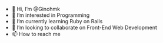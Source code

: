 - 👋 Hi, I’m @Ginohmk
- 👀 I’m interested in Programming
- 🌱 I’m currently learning Ruby on Rails
- 💞️ I’m looking to collaborate on Front-End Web Development 
- 📫 How to reach me 

<!---
Ginohmk/Ginohmk is a ✨ special ✨ repository because its `README.md` (this file) appears on your GitHub profile.
You can click the Preview link to take a look at your changes.
--->
